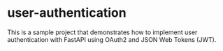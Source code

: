 # user-authentication
This is a sample project that demonstrates how to implement user authentication with FastAPI using OAuth2 and JSON Web Tokens (JWT).
